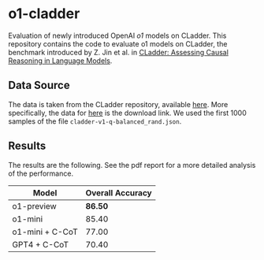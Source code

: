 # o1-cladder

Evaluation of newly introduced OpenAI _o1_ models on CLadder. This repository contains the code to evaluate o1 models on CLadder, the benchmark introduced by Z. Jin et al. in [CLadder: Assessing Causal Reasoning in Language Models](https://arxiv.org/abs/2312.04350).

## Data Source

The data is taken from the CLadder repository, available [here](https://github.com/causalNLP/cladder?tab=readme-ov-file). More specifically, the data for [here](https://edmond.mpg.de/dataset.xhtml?persistentId=doi%3A10.17617%2F3.NVRRA9) is the download link. We used the first 1000 samples of the file `cladder-v1-q-balanced_rand.json`.

## Results

The results are the following. See the pdf report for a more detailed analysis of the performance.

| Model | Overall Accuracy |
|--------|-----------------|
| o1-preview | **86.50** |
| o1-mini | 85.40 |
| o1-mini + C-CoT | 77.00 |
| GPT4 + C-CoT | 70.40 |